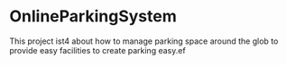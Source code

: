 # OnlineParkingSystem

This project ist4 about how to manage parking space around the glob to provide easy facilities to create parking easy.ef